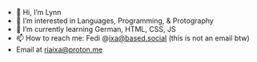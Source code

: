 - 👋 Hi, I’m Lynn
- 👀 I’m interested in Languages, Programming, & Protography
- 🌱 I’m currently learning German, HTML, CSS, JS
- 📫 How to reach me: Fedi @ixa@based.social (this is not an email btw)
- Email at riaixa@proton.me

<!---
riaixa/riaixa is a ✨ special ✨ repository because its `README.md` (this file) appears on your GitHub profile.
You can click the Preview link to take a look at your changes.
--->
